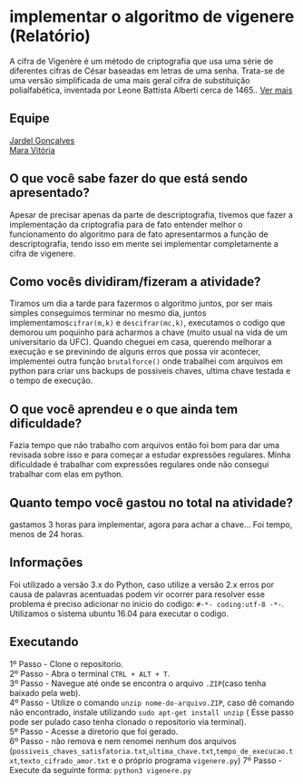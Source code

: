 # implementar o algoritmo de vigenere (Relatório)
A cifra de Vigenère é um método de criptografia que usa uma série de diferentes cifras de César baseadas em letras de uma senha. Trata-se de uma versão simplificada de uma mais geral cifra de substituição polialfabética, inventada por Leone Battista Alberti cerca de 1465.. [Ver mais](https://pt.wikipedia.org/wiki/Cifra_de_Vigenère)
## Equipe
[Jardel Gonçalves](https://github.com/JardelGoncalves/)<br>
[Mara Vitória](https://github.com/maravitoria04/)
<br>

## O que você sabe fazer do que está sendo apresentado?
Apesar de precisar apenas da parte de descriptografia, tivemos que fazer a implementação da criptografia para de fato entender melhor o funcionamento do algoritmo para de fato apresentarmos a função de descriptografia, tendo isso em mente sei implementar completamente a cifra de vigenere.

## Como vocês dividiram/fizeram a atividade?
Tiramos um dia a tarde para fazermos o algoritmo juntos, por ser mais simples conseguimos terminar no mesmo dia, juntos implementamos`cifrar(m,k)` e `descifrar(mc,k)`, executamos o codigo que demorou um poquinho para acharmos a chave (muito usual na vida de um universitario da UFC). Quando cheguei em casa, querendo melhorar a execução e se previnindo de alguns erros que possa vir acontecer, implementei outra função `brutalforce()` onde trabalhei com arquivos em python para criar uns backups de possiveis chaves, ultima chave testada e o tempo de execução.<br>

## O que você aprendeu e o que ainda tem dificuldade?
Fazia tempo que não trabalho com arquivos então foi bom para dar uma revisada sobre isso e para começar a estudar expressões regulares. Minha dificuldade é trabalhar com expressões regulares onde não consegui trabalhar com elas em python.<br>

## Quanto tempo você gastou no total na atividade?
gastamos 3 horas para implementar, agora para achar a chave... Foi tempo, menos de 24 horas.

## Informações
Foi utilizado a versão 3.x do Python, caso utilize a versão 2.x erros por causa de palavras acentuadas podem vir ocorrer para 
resolver esse problema é preciso adicionar no inicio do codigo: `#-*- coding:utf-8 -*-`.<br>
Utilizamos o sistema ubuntu 16.04 para executar o codigo.<br>

## Executando
1º Passo - Clone o repositorio.<br>
2º Passo - Abra o terminal `CTRL + ALT + T`.<br>
3º Passo - Navegue até onde se encontra o arquivo `.ZIP`(caso tenha baixado pela web).<br>
4º Passo - Utilize o comando `unzip nome-do-arquivo.ZIP`, caso dê comando não encontrado, instale utilizando `sudo apt-get install unzip` ( 
Esse passo pode ser pulado caso tenha clonado o repositorio via terminal).<br>
5º Passo - Acesse a diretorio que foi gerado.<br>
6º Passo - não remova e nem renomei nenhum dos arquivos (`possiveis_chaves_satisfatoria.txt`,`ultima_chave.txt`,`tempo_de_execucao.txt`,`texto_cifrado_amor.txt` e o próprio programa `vigenere.py`)
7º Passo - Execute da seguinte forma: `python3 vigenere.py`
